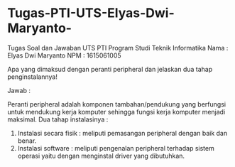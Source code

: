 # Tugas-PTI-UTS-Elyas-Dwi-Maryanto-
Tugas Soal dan Jawaban UTS PTI Program Studi Teknik Informatika
Nama		: Elyas Dwi Maryanto
NPM 		: 1615061005

Apa yang dimaksud dengan peranti peripheral dan jelaskan dua tahap penginstalannya!

Jawab :

Peranti peripheral adalah komponen tambahan/pendukung yang berfungsi untuk mendukung kerja komputer sehingga fungsi kerja komputer menjadi maksimal.
Dua tahap instalasinya :
1.	Instalasi secara fisik : meliputi pemasangan peripheral dengan baik dan benar.
2.	Instalasi software : meliputi pengenalan peripheral terhadap sistem operasi yaitu dengan menginstal driver yang dibutuhkan.
